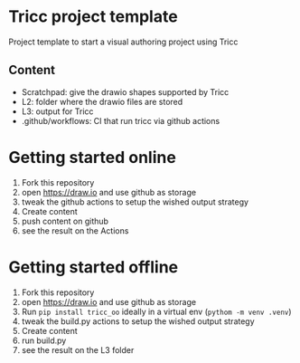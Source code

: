 # Tricc project template

Project template to start a visual authoring project using Tricc


## Content

- Scratchpad: give the drawio shapes supported by Tricc
- L2: folder where the drawio files are stored
- L3: output for Tricc
- .github/workflows: CI that run tricc via github actions

# Getting started online

1. Fork this repository
1. open https://draw.io and use github as storage
1. tweak the github actions to setup the wished output strategy
1. Create content
1. push content on github
1. see the result on the Actions


# Getting started offline

1. Fork this repository
1. open https://draw.io and use github as storage
1. Run `pip install tricc_oo` ideally in a virtual env (`pythom -m venv .venv`)
1. tweak the build.py actions to setup the wished output strategy
1. Create content
1. run build.py
1. see the result on the L3 folder

